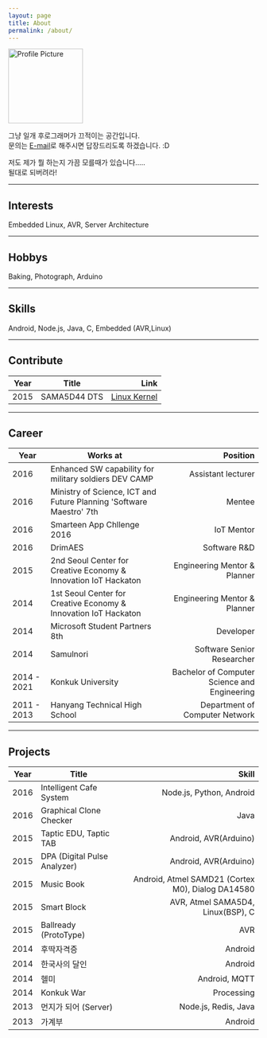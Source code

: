 ```yaml
---
layout: page
title: About
permalink: /about/
---
```


<img src="http://graph.facebook.com/100001801169209/picture?type=large" title="Profile Picture" width="150" class="profile">

그냥 일개 후로그래머가 끄적이는 공간입니다.<br>
문의는 [E-mail][email]로 해주시면 답장드리도록 하겠습니다. :D<br>

저도 제가 뭘 하는지 가끔 모를때가 있습니다.....<br>
될대로 되버려라!<br>

_ _ _

## Interests

Embedded Linux, AVR, Server Architecture

_ _ _

## Hobbys

Baking, Photograph, Arduino

_ _ _

## Skills
Android, Node.js, Java, C, Embedded (AVR,Linux)

_ _ _

## Contribute

| Year | Title | Link |
| --- | --- | ---: |
| 2015 | SAMA5D44 DTS | [Linux Kernel][linux_kernel] |

_ _ _

## Career

| Year | Works at | Position |
| --- | --- | ---: |
| 2016 | Enhanced SW capability for military soldiers DEV CAMP | Assistant lecturer |
| 2016 | Ministry of Science, ICT and Future Planning 'Software Maestro' 7th | Mentee |
| 2016 | Smarteen App Chllenge 2016 | IoT Mentor |
| 2016 | DrimAES | Software R&D |
| 2015 | 2nd Seoul Center for Creative Economy & Innovation IoT Hackaton | Engineering Mentor & Planner |
| 2014 | 1st Seoul Center for Creative Economy & Innovation IoT Hackaton | Engineering Mentor & Planner |
| 2014 | Microsoft Student Partners 8th | Developer |
| 2014 | Samulnori | Software Senior Researcher |
| 2014 - 2021 | Konkuk University | Bachelor of Computer Science and Engineering |
| 2011 - 2013 | Hanyang Technical High School | Department of Computer Network |

_ _ _

## Projects

| Year | Title | Skill |
| --- | --- | ---: |
| 2016 | Intelligent Cafe System | Node.js, Python, Android |
| 2016 | Graphical Clone Checker | Java |
| 2015 | Taptic EDU, Taptic TAB | Android, AVR(Arduino) |
| 2015 | DPA (Digital Pulse Analyzer) | Android, AVR(Arduino) |
| 2015 | Music Book | Android, Atmel SAMD21 (Cortex M0), Dialog DA14580 |
| 2015 | Smart Block | AVR, Atmel SAMA5D4, Linux(BSP), C |
| 2015 | Ballready (ProtoType) | AVR |
| 2014 | 후딱자격증 | Android |
| 2014 | 한국사의 달인 | Android |
| 2014 | 헬미 | Android, MQTT |
| 2014 | Konkuk War | Processing |
| 2013 | 먼지가 되어 (Server) | Node.js, Redis, Java |
| 2013 | 가계부 | Android |


[linux_kernel]: https://git.kernel.org/cgit/linux/kernel/git/stable/linux-stable.git/log/?id=refs%2Ftags%2Fv4.4.14&qt=author&q=suchang
[email]: https://git.kernel.org/cgit/linux/kernel/git/stable/linux-stable.git/log/?id=refs%2Ftags%2Fv4.4.14&qt=author&q=suchang
